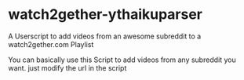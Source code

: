 # watch2gether-ythaikuparser
A Userscript to add videos from an awesome subreddit to a watch2gether.com Playlist

You can basically use this Script to add videos from any subreddit you want. just modify the url in the script
